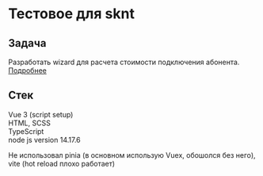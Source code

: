 # Тестовое для sknt

## Задача
Разработать wizard для расчета стоимости подключения абонента.  
[Подробнее](https://skynet.ru/job/frontend/vue/)

## Стек
Vue 3 (script setup)  
HTML, SCSS  
TypeScript  
node js version 14.17.6

Не использовал pinia (в основном использую Vuex, обошолся без него), vite (hot reload плохо работает)
